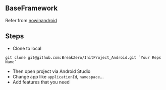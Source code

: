 
## BaseFramework 
Refer from [nowinandroid](https://github.com/android/nowinandroid)

## Steps
- Clone to local
```shell
git clone git@github.com:BreakZero/InitProject_Android.git `Your Reps Name`
```
- Then open project via Android Studio 
- Change app like `applicationId`, `namespace`...
- Add features that you need
